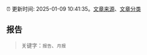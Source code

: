 :alarm_clock: 更新时间: 2025-01-09 10:41:35。[文章来源](/README.md)、[文章分类](/TAGS.md)

## 报告


> 关键字：`报告`、`月报`



